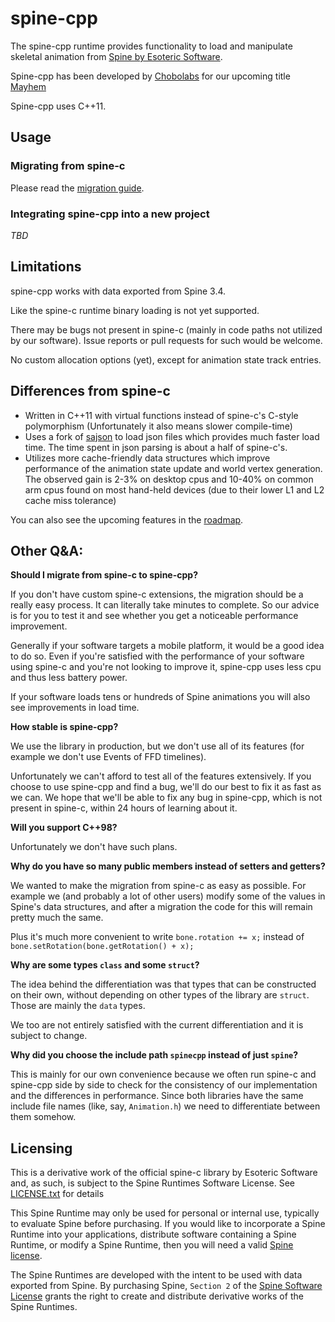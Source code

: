 # spine-cpp

The spine-cpp runtime provides functionality to load and manipulate skeletal animation from [Spine by Esoteric Software](http://esotericsoftware.com).

Spine-cpp has been developed by [Chobolabs](http://www.chobolabs.com/) for our upcoming title [Mayhem](http://playmayhem.com/)

Spine-cpp uses C++11.

## Usage

### Migrating from spine-c

Please read the [migration guide](https://github.com/Chobolabs/spine-cpp/blob/master/MigrationGuide.md).

### Integrating spine-cpp into a new project

*TBD*

## Limitations

spine-cpp works with data exported from Spine 3.4.

Like the spine-c runtime binary loading is not yet supported.

There may be bugs not present in spine-c (mainly in code paths not utilized by our software). Issue reports or pull requests for such would be welcome.

No custom allocation options (yet), except for animation state track entries.

## Differences from spine-c

* Written in C++11 with virtual functions instead of spine-c's C-style polymorphism (Unfortunately it also means slower compile-time)
* Uses a fork of [sajson](https://github.com/chadaustin/sajson) to load json files which provides much faster load time. The time spent in json parsing is about a half of spine-c's.
* Utilizes more cache-friendly data structures which improve performance of the animation state update and world vertex generation. The observed gain is 2-3% on desktop cpus and 10-40% on common arm cpus found on most hand-held devices (due to their lower L1 and L2 cache miss tolerance)

You can also see the upcoming features in the [roadmap](https://github.com/Chobolabs/spine-cpp/blob/master/Roadmap.md).

## Other Q&A:

**Should I migrate from spine-c to spine-cpp?**

If you don't have custom spine-c extensions, the migration should be a really easy process. It can literally take minutes to complete. So our advice is for you to test it and see whether you get a noticeable performance improvement.

Generally if your software targets a mobile platform, it would be a good idea to do so. Even if you're satisfied with the performance of your software using spine-c and you're not looking to improve it, spine-cpp uses less cpu and thus less battery power.

If your software loads tens or hundreds of Spine animations you will also see improvements in load time.

**How stable is spine-cpp?**

We use the library in production, but we don't use all of its features (for example we don't use Events of FFD timelines).

Unfortunately we can't afford to test all of the features extensively. If you choose to use spine-cpp and find a bug, we'll do our best to fix it as fast as we can. We hope that we'll be able to fix any bug in spine-cpp, which is not present in spine-c, within 24 hours of learning about it.

**Will you support C++98?**

Unfortunately we don't have such plans.

**Why do you have so many public members instead of setters and getters?**

We wanted to make the migration from spine-c as easy as possible. For example we (and probably a lot of other users) modify some of the values in Spine's data structures, and after a migration the code for this will remain pretty much the same.

Plus it's much more convenient to write `bone.rotation += x;` instead of `bone.setRotation(bone.getRotation() + x);`

**Why are some types `class` and some `struct`?**

The idea behind the differentiation was that types that can be constructed on their own, without depending on other types of the library are `struct`. Those are mainly the `data` types.

We too are not entirely satisfied with the current differentiation and it is subject to change.

**Why did you choose the include path `spinecpp` instead of just `spine`?**

This is mainly for our own convenience because we often run spine-c and spine-cpp side by side to check for the consistency of our implementation and the differences in performance. Since both libraries have the same include file names (like, say, `Animation.h`) we need to differentiate between them somehow.

## Licensing

This is a derivative work of the official spine-c library by Esoteric Software and, as such, is subject to the Spine Runtimes Software License. See [LICENSE.txt](https://github.com/Chobolabs/spine-cpp/blob/master/LICENSE.txt) for details

This Spine Runtime may only be used for personal or internal use, typically to evaluate Spine before purchasing. If you would like to incorporate a Spine Runtime into your applications, distribute software containing a Spine Runtime, or modify a Spine Runtime, then you will need a valid [Spine license](https://esotericsoftware.com/spine-purchase).

The Spine Runtimes are developed with the intent to be used with data exported from Spine. By purchasing Spine, `Section 2` of the [Spine Software License](https://esotericsoftware.com/files/license.txt) grants the right to create and distribute derivative works of the Spine Runtimes.